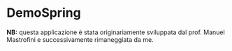 # DemoSpring
**NB:** questa applicazione è stata originariamente sviluppata dal prof. Manuel Mastrofini e successivamente rimaneggiata da me.